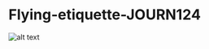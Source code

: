 # Flying-etiquette-JOURN124

![alt text][image]

[image]: ![JaPUJ-is-it-rude-to-say-more-than-a-few-words-to-the-stranger-sitting-next-to-you-on-a-plane-](https://github.com/user-attachments/assets/2903ed94-f6fa-4fb3-95a3-3ab63d867773)
